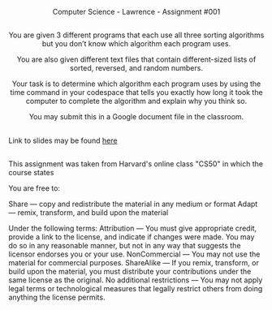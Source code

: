 <p align=center>Computer Science - Lawrence - Assignment #001
  
##

<p align=center>You are given 3 different programs that each use all three sorting algorithms but you don’t know which algorithm each program uses.

<p align=center>You are also given different text files that contain different-sized lists of sorted, reversed, and random numbers.

<p align=center>Your task is to determine which algorithm each program uses by using the time command in your codespace that tells you exactly how long it took the computer to complete the algorithm and explain why you think so.

<p align=center>You may submit this in a Google document file in the classroom. 

##
Link to slides may be found [here](https://docs.google.com/presentation/d/19E7q1bzdNTIwPxfbvNMk_PSqoSZyPNECF6qu5A5n2DM/edit?usp=sharing)










##
This assignment was taken from Harvard's online class "CS50" in which the course states

You are free to:

Share — copy and redistribute the material in any medium or format
Adapt — remix, transform, and build upon the material

Under the following terms:
Attribution — You must give appropriate credit, provide a link to the license, and indicate if changes were made. You may do so in any reasonable manner, but not in any way that suggests the licensor endorses you or your use.
NonCommercial — You may not use the material for commercial purposes.
ShareAlike — If you remix, transform, or build upon the material, you must distribute your contributions under the same license as the original.
No additional restrictions — You may not apply legal terms or technological measures that legally restrict others from doing anything the license permits.
